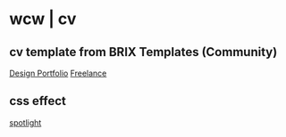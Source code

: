 # wcw | cv

## cv template from BRIX Templates (Community)

[Design Portfolio](https://brixtemplates.com/templates/design-portfolio-webflow-template)
[Freelance](https://brixtemplates.com/templates/freelance-webflow-template)

## css effect

[spotlight](https://www.youtube.com/watch?v=P_JOdsm_8tY)
